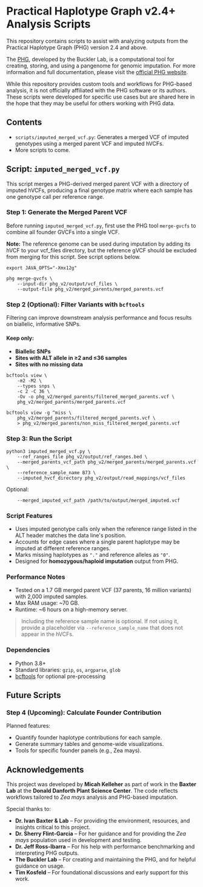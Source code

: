 # Practical Haplotype Graph v2.4+ Analysis Scripts

This repository contains scripts to assist with analyzing outputs from the Practical Haplotype Graph (PHG) version 2.4 and above.

The [PHG](https://github.com/maize-genetics/phg_v2), developed by the Buckler Lab, is a computational tool for creating, storing, and using a pangenome for genomic imputation. For more information and full documentation, please visit the [official PHG website](https://phg.maizegenetics.net/).

While this repository provides custom tools and workflows for PHG-based analysis, it is not officially affiliated with the PHG software or its authors. These scripts were developed for specific use cases but are shared here in the hope that they may be useful for others working with PHG data.



## Contents

- `scripts/imputed_merged_vcf.py`: Generates a merged VCF of imputed genotypes using a merged parent VCF and imputed hVCFs.
- More scripts to come.



## Script: `imputed_merged_vcf.py`

This script merges a PHG-derived merged parent VCF with a directory of imputed hVCFs, producing a final genotype matrix where each sample has one genotype call per reference range.



### Step 1: Generate the Merged Parent VCF

Before running `imputed_merged_vcf.py`, first use the PHG tool `merge-gvcfs` to combine all founder GVCFs into a single VCF.

**Note:** The reference genome can be used during imputation by adding its hVCF to your vcf_files directory, but the reference gVCF should be excluded from merging for this script. See script options below.

```
export JAVA_OPTS="-Xmx12g"

phg merge-gvcfs \
    --input-dir phg_v2/output/vcf_files \
    --output-file phg_v2/merged_parents/merged_parents.vcf
```



### Step 2 (Optional): Filter Variants with `bcftools`

Filtering can improve downstream analysis performance and focus results on biallelic, informative SNPs.

#### Keep only:
- **Biallelic SNPs**
- **Sites with ALT allele in ≥2 and ≤36 samples**
- **Sites with no missing data**

```
bcftools view \
    -m2 -M2 \
    --types snps \
    -c 2 -C 36 \
    -Ov -o phg_v2/merged_parents/filtered_merged_parents.vcf \
    phg_v2/merged_parents/merged_parents.vcf

bcftools view -g ^miss \
    phg_v2/merged_parents/filtered_merged_parents.vcf \
    > phg_v2/merged_parents/non_miss_filtered_merged_parents.vcf
```



### Step 3: Run the Script

```
python3 imputed_merged_vcf.py \
    --ref_ranges_file phg_v2/output/ref_ranges.bed \
    --merged_parents_vcf_path phg_v2/merged_parents/merged_parents.vcf \
    --reference_sample_name B73 \
    --imputed_hvcf_directory phg_v2/output/read_mappings/vcf_files
```

Optional:
```
    --merged_imputed_vcf_path /path/to/output/merged_imputed.vcf
```



### Script Features

- Uses imputed genotype calls only when the reference range listed in the ALT header matches the data line's position.
- Accounts for edge cases where a single parent haplotype may be imputed at different reference ranges.
- Marks missing haplotypes as `"."` and reference alleles as `"0"`.
- Designed for **homozygous/haploid imputation** output from PHG.



### Performance Notes

- Tested on a 1.7 GB merged parent VCF (37 parents, 16 million variants) with 2,000 imputed samples.
- Max RAM usage: ~70 GB.
- Runtime: ~6 hours on a high-memory server.

> Including the reference sample name is optional. If not using it, provide a placeholder via `--reference_sample_name` that does not appear in the hVCFs.



### Dependencies

- Python 3.8+
- Standard libraries: `gzip`, `os`, `argparse`, `glob`
- [bcftools](https://samtools.github.io/bcftools/) for optional pre-processing



## Future Scripts

### Step 4 (Upcoming): Calculate Founder Contribution

Planned features:
- Quantify founder haplotype contributions for each sample.
- Generate summary tables and genome-wide visualizations.
- Tools for specific founder panels (e.g., Zea mays).



## Acknowledgements

This project was developed by **Micah Kelleher** as part of work in the **Baxter Lab** at the **Donald Danforth Plant Science Center**. The code reflects workflows tailored to *Zea mays* analysis and PHG-based imputation.

Special thanks to:

- **Dr. Ivan Baxter & Lab** – For providing the environment, resources, and insights critical to this project.  
- **Dr. Sherry Flint-Garcia** – For her guidance and for providing the *Zea mays* population used in development and testing.  
- **Dr. Jeff Ross-Ibarra** – For his help with performance benchmarking and interpreting PHG outputs.  
- **The Buckler Lab** – For creating and maintaining the PHG, and for helpful guidance on usage.  
- **Tim Kosfeld** – For foundational discussions and early support for this work.
